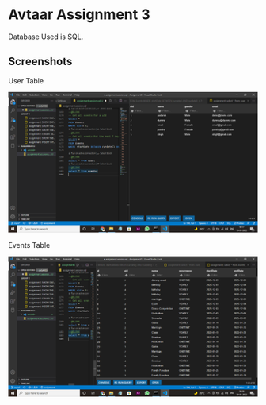 
# Avtaar Assignment 3
Database Used is SQL.




## Screenshots

User Table

![User_Table](./Screenshots/User_Table.png)

Events Table

![Events_Table](./Screenshots/Events_Table.png)


